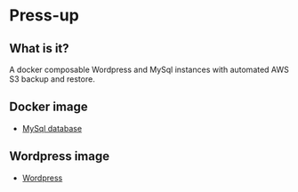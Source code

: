 # Press-up

## What is it?
A docker composable Wordpress and MySql instances with automated AWS S3 backup and restore.

## Docker image
* [MySql database](src/mysql/README.md)

## Wordpress image
* [Wordpress](src/wordpress/README.md)
